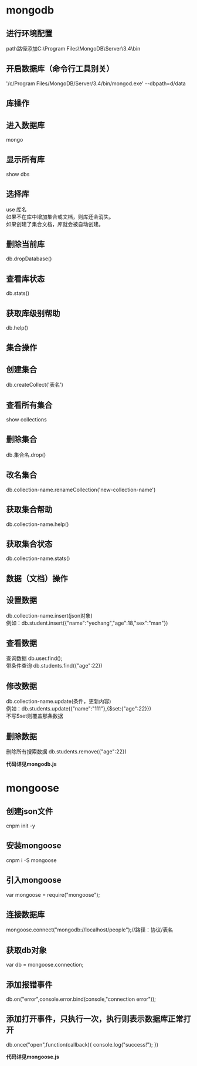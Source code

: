 
# mongodb
## 进行环境配置
path路径添加C:\Program Files\MongoDB\Server\3.4\bin
## 开启数据库（命令行工具别关）
'/c/Program Files/MongoDB/Server/3.4/bin/mongod.exe' --dbpath=d/data

## **库操作**
## 进入数据库
mongo
## 显示所有库
show dbs
## 选择库
use 库名  
如果不在库中增加集合或文档，则库还会消失。  
如果创建了集合文档，库就会被自动创建。  
## 删除当前库
db.dropDatabase()
## 查看库状态
db.stats()
## 获取库级别帮助
db.help()


## **集合操作**
## 创建集合
db.createCollect('表名')
## 查看所有集合
show collections
## 删除集合
db.集合名.drop()
##	改名集合
db.collection-name.renameCollection('new-collection-name')
##	获取集合帮助
db.collection-name.help()
##	获取集合状态
db.collection-name.stats()


## **数据（文档）操作**
## 设置数据
db.collection-name.insert(json对象)  
例如：db.student.insert({"name":"yechang","age":18,"sex":"man"})  
## 查看数据
查询数据  db.user.find();     
带条件查询  db.students.find({"age":22})  
## 修改数据
db.collection-name.update(条件，更新内容)  
例如：db.students.update({"name":"111"},{$set:{"age":22}})  
不写$set则覆盖那条数据  
## 删除数据
删除所有搜索数据  db.students.remove({"age":22})

**代码详见mongodb.js**


# mongoose
## 创建json文件
cnpm init -y
## 安装mongoose
cnpm i -S mongoose


## 引入mongoose
var mongoose = require("mongoose");
## 连接数据库
mongoose.connect("mongodb://localhost/people");//路径：协议/表名
## 获取db对象
var db = mongoose.connection;
## 添加报错事件
db.on("error",console.error.bind(console,"connection error"));
##  添加打开事件，只执行一次，执行则表示数据库正常打开
db.once("open",function(callback){
    console.log("success!");
})

**代码详见mongoose.js**